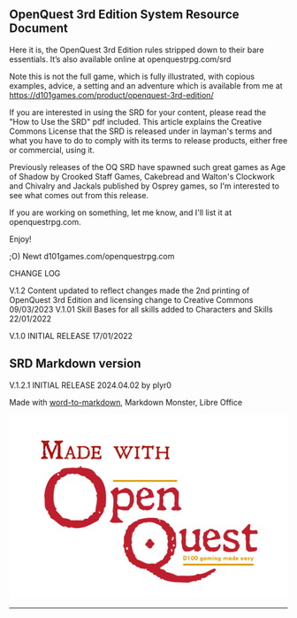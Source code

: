 OpenQuest 3rd Edition System Resource Document
----------------------------------------------
Here it is, the OpenQuest 3rd Edition rules stripped down to their bare essentials. It’s also available online at openquestrpg.com/srd

Note this is not the full game, which is fully illustrated, with copious examples, advice, a setting and an adventure which is available from me at https://d101games.com/product/openquest-3rd-edition/

If you are interested in using the SRD for your content, please read the "How to Use the SRD" pdf included. This article explains the Creative Commons License that the SRD is released under in layman's terms and what you have to do to comply with its terms to release products, either free or commercial, using it. 

Previously releases of the OQ SRD have spawned such great games as Age of Shadow by Crooked Staff Games, Cakebread and Walton's Clockwork and Chivalry and Jackals published by Osprey games, so I'm interested to see what comes out from this release.

If you are working on something, let me know, and I'll list it at openquestrpg.com. 

Enjoy!

;O) Newt
d101games.com/openquestrpg.com

CHANGE LOG

V.1.2  Content updated to reflect changes made the 2nd printing of OpenQuest 3rd Edition and licensing change to Creative Commons 09/03/2023 
V.1.01 Skill Bases for all skills added to Characters and Skills 22/01/2022

V.1.0 INITIAL RELEASE 17/01/2022


SRD Markdown version
-----------------------------------------------

V.1.2.1 INITIAL RELEASE 2024.04.02 by plyr0

Made with [word-to-markdown](https://github.com/benbalter/word-to-markdown), Markdown Monster, Libre Office

![Made with Open Quest](Made%20With%20OQ%20Logo.png)

***


